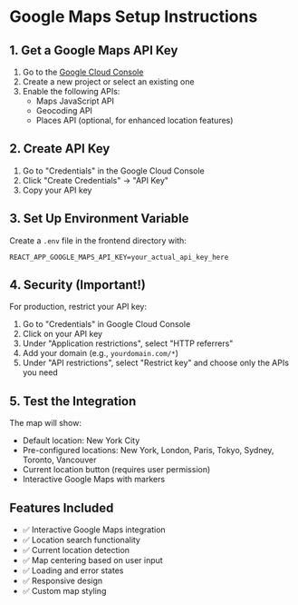 # Google Maps Setup Instructions

## 1. Get a Google Maps API Key

1. Go to the [Google Cloud Console](https://console.cloud.google.com/)
2. Create a new project or select an existing one
3. Enable the following APIs:
   - Maps JavaScript API
   - Geocoding API
   - Places API (optional, for enhanced location features)

## 2. Create API Key

1. Go to "Credentials" in the Google Cloud Console
2. Click "Create Credentials" → "API Key"
3. Copy your API key

## 3. Set Up Environment Variable

Create a `.env` file in the frontend directory with:

```
REACT_APP_GOOGLE_MAPS_API_KEY=your_actual_api_key_here
```

## 4. Security (Important!)

For production, restrict your API key:
1. Go to "Credentials" in Google Cloud Console
2. Click on your API key
3. Under "Application restrictions", select "HTTP referrers"
4. Add your domain (e.g., `yourdomain.com/*`)
5. Under "API restrictions", select "Restrict key" and choose only the APIs you need

## 5. Test the Integration

The map will show:
- Default location: New York City
- Pre-configured locations: New York, London, Paris, Tokyo, Sydney, Toronto, Vancouver
- Current location button (requires user permission)
- Interactive Google Maps with markers

## Features Included

- ✅ Interactive Google Maps integration
- ✅ Location search functionality
- ✅ Current location detection
- ✅ Map centering based on user input
- ✅ Loading and error states
- ✅ Responsive design
- ✅ Custom map styling

